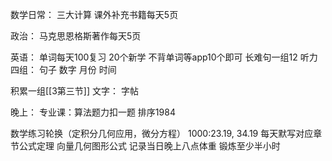 数学日常：
三大计算
课外补充书籍每天5页


政治：
马克思恩格斯著作每天5页

英语：
	单词每天100复习
	20个新学
	不背单词等app10个即可
	长难句一组12
	听力四组：
	句子
	数字
	月份
	时间

积累一组[[3第三节]]
文字：
字帖

晚上：
专业课：算法题力扣一题   排序1984

数学练习轮换（定积分几何应用，微分方程）
1000:23.19,  34.19
每天默写对应章节公式定理 向量几何图形公式
记录当日晚上八点体重
锻炼至少半小时